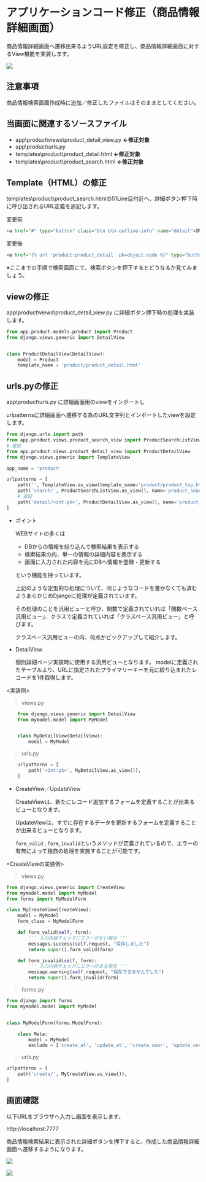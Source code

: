 # アプリケーションコード修正（商品情報詳細画面）
商品情報詳細画面へ遷移出来るようURL設定を修正し、商品情報詳細画面に対するView機能を実装します。

![](./img/27.png)



## 注意事項
商品情報検索画面作成時に追加／修正したファイルはそのままとしてください。


## 当画面に関連するソースファイル

- app\product\views\product_detail_view.py **←修正対象**
- app\product\urls.py
- templates\product\product_detail.html **←修正対象**
- templates\product\product_search.html **←修正対象**


## Template（HTML）の修正
templates\product\product_search.htmlの51Line目付近へ、詳細ボタン押下時に呼び出されるURL定義を追記します。

変更前

```html
<a href="#" type="button" class="btn btn-outline-info" name="detail">詳細</a>
```

変更後

```html
<a href="{% url 'product:product_detail' pk=object.code %}" type="button" class="btn btn-outline-info" name="detail">詳細</a>
```

※ここまでの手順で検索画面にて、検索ボタンを押下するとどうなるか見てみましょう。


## viewの修正
app\product\views\product_detail_view.py に詳細ボタン押下時の処理を実装します。


```python
from app.product.models.product import Product
from django.views.generic import DetailView


class ProductDetailView(DetailView):
    model = Product
    template_name = 'product/product_detail.html'
```


## urls.pyの修正
app\product\urls.py に詳細画面用のviewをインポートし

urlpatternsに詳細画面へ遷移する為のURL文字列とインポートしたviewを設定します。

```python
from django.urls import path
from app.product.views.product_search_view import ProductSearchListView
# 追記
from app.product.views.product_detail_view import ProductDetailView
from django.views.generic import TemplateView

app_name = 'product'

urlpatterns = [
    path('', TemplateView.as_view(template_name='product/product_top.html'), name='top'),
    path('search/', ProductSearchListView.as_view(), name='product_search'),
    # 追記
    path('detail/<int:pk>', ProductDetailView.as_view(), name='product_detail'),
]
```

- ポイント
  
  WEBサイトの多くは

  - DBからの情報を絞り込んで検索結果を表示する
  - 検索結果の内、単一の情報の詳細内容を表示する
  - 画面に入力された内容を元にDBへ情報を登録・更新する
  
  という機能を持っています。
  
  上記のような定型的な処理について、同じようなコードを書かなくても済むようあらかじめDjangoに処理が定義されています。
  
  その処理のことを汎用ビューと呼び、関数で定義されていれば「関数ベース汎用ビュー」、クラスで定義されていれば「クラスベース汎用ビュー」と呼びます。

  クラスベース汎用ビューの内、何点かピックアップして紹介します。
  
- DetailView

    個別詳細ページ実装時に使用する汎用ビューとなります。
    modelに定義されたテーブルより、URLに指定されたプライマリーキーを元に絞り込まれたレコードを1件取得します。

<実装例>

> views.py

```python
    from django.views.generic import DetailView
    from mymodel.model import MyModel


    class MyDetailView(DetailView):
        model = MyModel
```

> urls.py

```python
    urlpatterns = [
        path('<int:pk>', MyDetailView.as_view()),
    ]
```
  
  - CreateView／UpdateView
  
    CreateViewは、新たにレコード追加するフォームを定義することが出来るビューとなります。

    UpdateViewは、すでに存在するデータを更新するフォームを定義することが出来るビューとなります。
    
    ```form_valid``` , ```form_invalid```というメソッドが定義されているので、エラーの有無によって独自の処理を実施することが可能です。


<CreateViewの実装例>

> views.py

```python
from django.views.generic import CreateView
from mymodel.model import MyModel
from forms import MyModelForm

class MyCreateView(CreateView):
    model = MyModel
    form_class = MyModelForm

    def form_valid(self, form):
        ''' 入力内容チェックにエラーがない場合 '''
        messages.success(self.request, "保存しました")
        return super().form_valid(form)

    def form_invalid(self, form):
        ''' 入力内容チェックにエラーがある場合 '''
        message.warning(self.request, "保存できませんでした")
        return super().form_invalid(form)
```

> forms.py

```python
from django import forms
from mymodel.model import MyModel


class MyModelForm(forms.ModelForm):

    class Meta:
        model = MyModel
        exclude = ['create_at', 'update_at', 'create_user', 'update_user',]
```

> urls.py

```python
urlpatterns = [
    path('create/', MyCreateView.as_view()),
]
```

## 画面確認
以下URLをブラウザへ入力し画面を表示します。

http://localhost:7777

商品情報検索結果に表示された詳細ボタンを押下すると、作成した商品情報詳細画面へ遷移するようになります。

![](./img/6.png)

![](./img/7.png)
